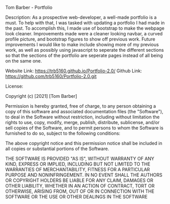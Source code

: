 Tom Barber - Portfolio

Description: As a prospective web-developer, a well-made portfolio is a must.  To help with that, I was tasked with updating a portfolio I had made in the past.  To accomplish this, I made use of bootstrap to make the webpage look cleaner.  Improvements made were a cleaner looking navbar, a curved profile picture, and bootstrap figures to show off previous work.  Future improvements I would like to make include showing more of my previous work, as well as possibly using javascript to seperate the different sections so that the sections of the portfolio are seperate pages instead of all being on the same one.

Website Link:  https://trb5160.github.io/Portfolio-2.0/
Github Link: https://github.com/trb5160/Portfolio-2.0.git

License:

Copyright (c) [2021] [Tom Barber]

Permission is hereby granted, free of charge, to any person obtaining a copy of this software and associated documentation files (the "Software"), to deal in the Software without restriction, including without limitation the rights to use, copy, modify, merge, publish, distribute, sublicense, and/or sell copies of the Software, and to permit persons to whom the Software is furnished to do so, subject to the following conditions:

The above copyright notice and this permission notice shall be included in all copies or substantial portions of the Software.

THE SOFTWARE IS PROVIDED "AS IS", WITHOUT WARRANTY OF ANY KIND, EXPRESS OR IMPLIED, INCLUDING BUT NOT LIMITED TO THE WARRANTIES OF MERCHANTABILITY, FITNESS FOR A PARTICULAR PURPOSE AND NONINFRINGEMENT. IN NO EVENT SHALL THE AUTHORS OR COPYRIGHT HOLDERS BE LIABLE FOR ANY CLAIM, DAMAGES OR OTHER LIABILITY, WHETHER IN AN ACTION OF CONTRACT, TORT OR OTHERWISE, ARISING FROM, OUT OF OR IN CONNECTION WITH THE SOFTWARE OR THE USE OR OTHER DEALINGS IN THE SOFTWARE

